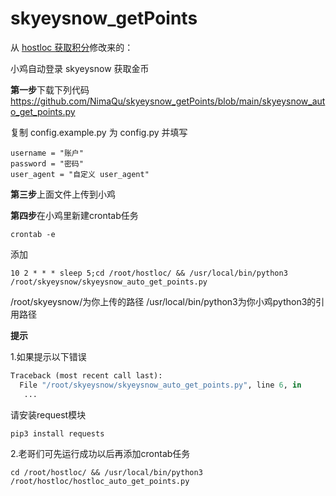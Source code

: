 # skyeysnow_getPoints

从 [hostloc 获取积分](https://github.com/Jox2018/hostloc_getPoints)修改来的：

小鸡自动登录 skyeysnow 获取金币

**第一步**下载下列代码
https://github.com/NimaQu/skyeysnow_getPoints/blob/main/skyeysnow_auto_get_points.py

复制 config.example.py 为 config.py 并填写

```
username = "账户"
password = "密码"
user_agent = "自定义 user_agent"
```

**第三步**上面文件上传到小鸡

**第四步**在小鸡里新建crontab任务

```
crontab -e
```


添加

```shell
10 2 * * * sleep 5;cd /root/hostloc/ && /usr/local/bin/python3 /root/skyeysnow/skyeysnow_auto_get_points.py
```

/root/skyeysnow/为你上传的路径
/usr/local/bin/python3为你小鸡python3的引用路径

**提示**

1.如果提示以下错误

```python
Traceback (most recent call last):
  File "/root/skyeysnow/skyeysnow_auto_get_points.py", line 6, in
   ...
```

请安装request模块

```shell
pip3 install requests
```

2.老哥们可先运行成功以后再添加crontab任务

```shell
cd /root/hostloc/ && /usr/local/bin/python3 /root/hostloc/hostloc_auto_get_points.py
```
